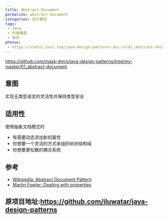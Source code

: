```yaml
---
title: Abstract Document
permalink: abstract-document
categories: 设计模式
tags: 
 - Java
 - 中级难度
 - 译文
photos:
 - https://static.zuul.top/java-design-patterns-doc-cn/01_abstract-document.png
---
```


https://github.com/mask-dmrs/java-design-patterns/tree/my-master/01_abstract-document

## 意图
实现无类型语言的灵活性并保持类型安全 

## 适用性
使用抽象文档模式时

* 有需要动态添加新的属性
* 你想要一个灵活的方式来组织树状结构域
* 你想要更松散的耦合系统


## 参考

* [Wikipedia: Abstract Document Pattern](https://en.wikipedia.org/wiki/Abstract_Document_Pattern)
* [Martin Fowler: Dealing with properties](http://martinfowler.com/apsupp/properties.pdf)

## 原项目地址:https://github.com/iluwatar/java-design-patterns 